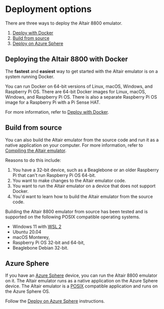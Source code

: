 # Deployment options

There are three ways to deploy the Altair 8800 emulator.

1. [Deploy with Docker](../40-deploy-with-docker/01-Introduction.md)
2. [Build from source](../45-build-from-source/01-Introduction.md)
3. [Deploy on Azure Sphere](../50-azsphere/01-Introduction.md)

## Deploying the Altair 8800 with Docker

The **fastest** and **easiest** way to get started with the Altair emulator is on a system running Docker. 

You can run Docker on 64-bit versions of Linux, macOS, Windows, and Raspberry Pi OS. There are 64-bit Docker images for Linux, macOS, Windows, and Raspberry Pi OS. There is also a separate Raspberry Pi OS image for a Raspberry Pi with a Pi Sense HAT.

For more information, refer to [Deploy with Docker](../40-deploy-with-docker/01-Introduction.md).

## Build from source

You can also build the Altair emulator from the source code and run it as a native application on your computer. For more information, refer to [Compiling the Altair emulator](../45-build-from-source/01-Introduction.md).

Reasons to do this include:

1. You have a 32-bit device, such as a Beaglebone or an older Raspberry Pi that can't run Raspberry Pi OS 64-bit.
2. You want to make changes to the Altair emulator code.
3. You want to run the Altair emulator on a device that does not support Docker.
4. You'd want to learn how to build the Altair emulator from the source code.

Building the Altair 8800 emulator from source has been tested and is supported on the following POSIX compatible operating systems.

- Windows 11 with [WSL 2](https://docs.microsoft.com/windows/wsl/)
- Ubuntu 20.04
- macOS Monterey,
- Raspberry Pi OS 32-bit and 64-bit,
- Beaglebone Debian 32-bit.

## Azure Sphere

If you have an [Azure Sphere](https://azure.microsoft.com/services/azure-sphere/) device, you can run the Altair 8800 emulator on it. The Altair emulator runs as a native application on the Azure Sphere device. The Altair emulator is a [POSIX](https://en.wikipedia.org/wiki/POSIX) compatible application and runs on the Azure Sphere OS.

Follow the [Deploy on Azure Sphere](../50-azsphere/01-Introduction.md) instructions.
